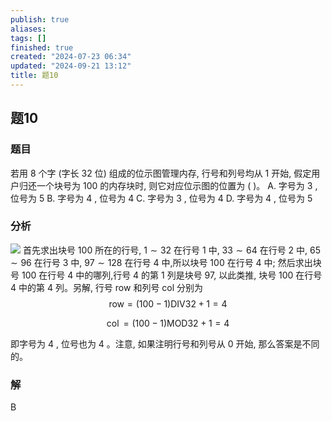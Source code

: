 ```yaml
---
publish: true
aliases: 
tags: []
finished: true
created: "2024-07-23 06:34"
updated: "2024-09-21 13:12"
title: 题10
---
```

## 题10
### 题目
若用 8 个字 (字长 32 位) 组成的位示图管理内存, 行号和列号均从 1 开始, 假定用户归还一个块号为 100 的内存块时, 则它对应位示图的位置为 ( )。
A. 字号为 3 , 位号为 5 
B. 字号为 4 , 位号为 4
C. 字号为 3 , 位号为 4 
D. 字号为 4 , 位号为 5
### 分析
![](https://img.hwenyi.tech/202408231757132.webp)
首先求出块号 100 所在的行号, $1 \sim {32}$ 在行号 1 中, ${33} \sim {64}$ 在行号 2 中, ${65} \sim {96}$ 在行号 3 中, ${97} \sim {128}$ 在行号 4 中,所以块号 100 在行号 4 中; 然后求出块号 100 在行号 4 中的哪列,行号 4 的第 1 列是块号 97, 以此类推, 块号 100 在行号 4 中的第 4 列。另解, 行号 row 和列号 col 分别为
$$
\text{row} = ( {{100} - 1}) \text{DIV}{32} + 1 = 4
$$

$$
\operatorname{col} = ( {{100} - 1}) \text{MOD}{32} + 1 = 4
$$

即字号为 4 , 位号也为 4 。注意, 如果注明行号和列号从 0 开始, 那么答案是不同的。
### 解
B